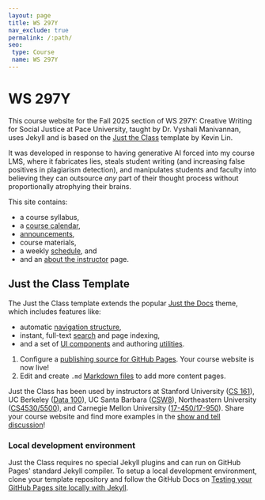 ```yaml
---
layout: page
title: WS 297Y
nav_exclude: true
permalink: /:path/
seo:
 type: Course
 name: WS 297Y
---
```


# WS 297Y

This course website for the Fall 2025 section of WS 297Y: Creative Writing for Social Justice at Pace University, taught by Dr. Vyshali Manivannan, uses Jekyll and is based on the [Just the Class](https://github.com/kevinlin1/just-the-class) template by Kevin Lin.

It was developed in response to having generative AI forced into my course LMS, where it fabricates lies, steals student writing (and increasing false positives in plagiarism detection), and manipulates students and faculty into believing they can outsource _any_ part of their thought process without proportionally atrophying their brains.

This site contains:

- a course syllabus,
- a [course calendar](calendar.md),
- [announcements](announcements.md),
- course materials,
- a weekly [schedule](schedule.md), and
- and an [about the instructor](staff.md) page.

## Just the Class Template

The Just the Class template extends the popular [Just the Docs](https://github.com/just-the-docs/just-the-docs) theme, which includes features like:

- automatic [navigation structure](https://just-the-docs.github.io/just-the-docs/docs/navigation-structure/),
- instant, full-text [search](https://just-the-docs.github.io/just-the-docs/docs/search/) and page indexing,
- and a set of [UI components](https://just-the-docs.github.io/just-the-docs/docs/ui-components) and authoring [utilities](https://just-the-docs.github.io/just-the-docs/docs/utilities).



1. Configure a [publishing source for GitHub Pages](https://help.github.com/en/articles/configuring-a-publishing-source-for-github-pages). Your course website is now live!
1. Edit and create `.md` [Markdown files](https://guides.github.com/features/mastering-markdown/) to add more content pages.

Just the Class has been used by instructors at Stanford University ([CS 161](https://stanford-cs161.github.io/winter2021/)), UC Berkeley ([Data 100](https://ds100.org/fa21/)), UC Santa Barbara ([CSW8](https://ucsb-csw8.github.io/s22/)), Northeastern University ([CS4530/5500](https://neu-se.github.io/CS4530-CS5500-Spring-2021/)), and Carnegie Mellon University ([17-450/17-950](https://cmu-crafting-software.github.io/)). Share your course website and find more examples in the [show and tell discussion](https://github.com/kevinlin1/just-the-class/discussions/categories/show-and-tell)!

### Local development environment

Just the Class requires no special Jekyll plugins and can run on GitHub Pages' standard Jekyll compiler. To setup a local development environment, clone your template repository and follow the GitHub Docs on [Testing your GitHub Pages site locally with Jekyll](https://docs.github.com/en/pages/setting-up-a-github-pages-site-with-jekyll/testing-your-github-pages-site-locally-with-jekyll).
